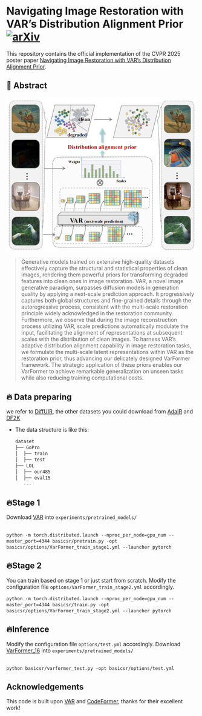# Navigating Image Restoration with VAR’s Distribution Alignment Prior [![arXiv](https://img.shields.io/badge/arXiv%20paper-2412.21063-b31b1b.svg)](https://arxiv.org/abs/2412.21063v2)&nbsp;

This repository contains the official implementation of the CVPR 2025 poster paper [Navigating Image Restoration with VAR’s Distribution Alignment Prior](https://arxiv.org/abs/2412.21063v2). 
## 🚀 Abstract
![Teaser](docs/fig1_4_00.png)
>Generative models trained on extensive high-quality datasets effectively capture the structural and statistical properties of clean images, rendering them powerful priors for transforming degraded features into clean ones in image restoration. VAR, a novel image generative paradigm, surpasses diffusion models in generation quality by applying a next-scale prediction approach. It progressively captures both global structures and fine-grained details through the autoregressive process, consistent with the multi-scale restoration principle widely acknowledged in the restoration community. Furthermore, we observe that during the image reconstruction process utilizing VAR, scale predictions automatically modulate the input, facilitating the alignment of representations at subsequent scales with the distribution of clean images. To harness VAR’s adaptive distribution alignment capability in image restoration tasks, we formulate the multi-scale latent representations within VAR as the restoration prior, thus advancing our delicately designed VarFormer framework. The strategic application of these priors enables our VarFormer to achieve remarkable generalization on unseen tasks while also reducing training computational costs.



## 🔥 Data preparing
we refer to  [DiffUIR](https://github.com/iSEE-Laboratory/DiffUIR), the other datasets you could download from [AdaIR](https://github.com/c-yn/AdaIR/blob/main/INSTALL.md) and [DF2K](https://github.com/XPixelGroup/BasicSR/blob/master/docs/DatasetPreparation.md)

- The data structure is like this:
  ```
  dataset
  ├── GoPro
  │  ├── train
  │  ├── test
  ├── LOL
  │  ├── our485
  │  ├── eval15
     ---
  ```

## 🔥Stage 1

Download  [VAR](https://github.com/FoundationVision/VAR) into `experiments/pretrained_models/`

```

python -m torch.distributed.launch --nproc_per_node=gpu_num --master_port=4344 basicsr/pretrain.py -opt basicsr/options/VarFormer_train_stage1.yml --launcher pytorch

```

## 🔥Stage 2

You can train based on stage 1 or just start from scratch. Modify the configuration file `options/VarFormer_train_stage2.yml` accordingly. 

```
python -m torch.distributed.launch --nproc_per_node=gpu_num --master_port=4344 basicsr/train.py -opt basicsr/options/VarFormer_train_stage2.yml --launcher pytorch

```

## 🔥Inference

Modify the configuration file `options/test.yml` accordingly. Download  [VarFormer_16](https://huggingface.co/wsy541/VarFormer/resolve/main/net_g_last.pth) into `experiments/pretrained_models/`

```

python basicsr/varformer_test.py -opt basicsr/options/test.yml

```


## Acknowledgements

This code is built upon [VAR](https://github.com/FoundationVision/VAR) and [CodeFormer](https://github.com/sczhou/CodeFormer), thanks for their excellent work!
